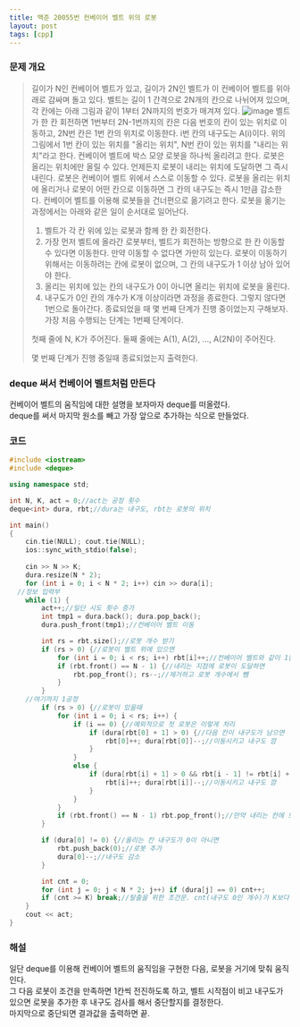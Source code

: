 ```yaml
---
title: 백준 20055번 컨베이어 벨트 위의 로봇
layout: post
tags: [cpp]
---
```

### 문제 개요
> 길이가 N인 컨베이어 벨트가 있고, 길이가 2N인 벨트가 이 컨베이어 벨트를 위아래로 감싸며 돌고 있다. 벨트는 길이 1 간격으로 2N개의 칸으로 나뉘어져 있으며, 
> 각 칸에는 아래 그림과 같이 1부터 2N까지의 번호가 매겨져 있다.
> ![image](https://user-images.githubusercontent.com/43718966/132435376-c7098935-e10a-4f12-9609-c8b0f93593dd.png)
> 벨트가 한 칸 회전하면 1번부터 2N-1번까지의 칸은 다음 번호의 칸이 있는 위치로 이동하고, 2N번 칸은 1번 칸의 위치로 이동한다. i번 칸의 내구도는 A(i)이다. 
> 위의 그림에서 1번 칸이 있는 위치를 "올리는 위치", N번 칸이 있는 위치를 "내리는 위치"라고 한다.
> 컨베이어 벨트에 박스 모양 로봇을 하나씩 올리려고 한다. 로봇은 올리는 위치에만 올릴 수 있다. 언제든지 로봇이 내리는 위치에 도달하면 그 즉시 내린다. 
> 로봇은 컨베이어 벨트 위에서 스스로 이동할 수 있다. 로봇을 올리는 위치에 올리거나 로봇이 어떤 칸으로 이동하면 그 칸의 내구도는 즉시 1만큼 감소한다.
> 컨베이어 벨트를 이용해 로봇들을 건너편으로 옮기려고 한다. 로봇을 옮기는 과정에서는 아래와 같은 일이 순서대로 일어난다.
> 1. 벨트가 각 칸 위에 있는 로봇과 함께 한 칸 회전한다.
> 2. 가장 먼저 벨트에 올라간 로봇부터, 벨트가 회전하는 방향으로 한 칸 이동할 수 있다면 이동한다. 만약 이동할 수 없다면 가만히 있는다.
> 로봇이 이동하기 위해서는 이동하려는 칸에 로봇이 없으며, 그 칸의 내구도가 1 이상 남아 있어야 한다.
> 3. 올리는 위치에 있는 칸의 내구도가 0이 아니면 올리는 위치에 로봇을 올린다.
> 4. 내구도가 0인 칸의 개수가 K개 이상이라면 과정을 종료한다. 그렇지 않다면 1번으로 돌아간다.
> 종료되었을 때 몇 번째 단계가 진행 중이었는지 구해보자. 가장 처음 수행되는 단계는 1번째 단계이다.
>
> 첫째 줄에 N, K가 주어진다. 둘째 줄에는 A(1), A(2), ..., A(2N)이 주어진다.
>
> 몇 번째 단계가 진행 중일때 종료되었는지 출력한다.

### deque 써서 컨베이어 벨트처럼 만든다
컨베이어 벨트의 움직임에 대한 설명을 보자마자 deque를 떠올렸다.  
deque를 써서 마지막 원소를 빼고 가장 앞으로 추가하는 식으로 만들었다.
### 코드
```c++
#include <iostream>
#include <deque>

using namespace std;

int N, K, act = 0;//act는 공정 횟수
deque<int> dura, rbt;//dura는 내구도, rbt는 로봇의 위치

int main()
{
	cin.tie(NULL); cout.tie(NULL);
	ios::sync_with_stdio(false);
	
	cin >> N >> K;
	dura.resize(N * 2);
	for (int i = 0; i < N * 2; i++) cin >> dura[i];
  //정보 입력부
	while (1) {
		act++;//일단 시도 횟수 증가
		int tmp1 = dura.back(); dura.pop_back();
		dura.push_front(tmp1);//컨베이어 벨트 이동

		int rs = rbt.size();//로봇 개수 받기
		if (rs > 0) {//로봇이 벨트 위에 있으면
			for (int i = 0; i < rs; i++) rbt[i]++;//컨베이어 벨트와 같이 1칸씩 이동
			if (rbt.front() == N - 1) {//내리는 지점에 로봇이 도달하면
				rbt.pop_front(); rs--;//제거하고 로봇 개수에서 뺌
			}
		}
    //여기까지 1공정
		if (rs > 0) {//로봇이 있을때
			for (int i = 0; i < rs; i++) {
				if (i == 0) {//예외적으로 첫 로봇은 이렇게 처리
					if (dura[rbt[0] + 1] > 0) {//다음 칸이 내구도가 남으면
						rbt[0]++; dura[rbt[0]]--;//이동시키고 내구도 깜
					}
				}
				else {
					if (dura[rbt[i] + 1] > 0 && rbt[i - 1] != rbt[i] + 1) {//다음 칸이 내구도 남고 로봇이 없으면
						rbt[i]++; dura[rbt[i]]--;//이동시키고 내구도 깜
					}
				}
			}
			if (rbt.front() == N - 1) rbt.pop_front();//만약 내리는 칸에 도달했으면 제거
		}

		if (dura[0] != 0) {//올리는 칸 내구도가 0이 아니면
			rbt.push_back(0);//로봇 추가
			dura[0]--;//내구도 감소
		}

		int cnt = 0;
		for (int j = 0; j < N * 2; j++) if (dura[j] == 0) cnt++;
		if (cnt >= K) break;//탈출을 위한 조건문. cnt(내구도 0인 개수)가 K보다 크면 탈출
	}
	cout << act;
}
```
### 해설
일단 deque를 이용해 컨베이어 벨트의 움직임을 구현한 다음, 로봇을 거기에 맞춰 움직인다.  
그 다음 로봇이 조건을 만족하면 1칸씩 전진하도록 하고, 벨트 시작점이 비고 내구도가 있으면 로봇을 추가한 후 내구도 검사를 해서 중단할지를 결정한다.  
마지막으로 중단되면 결과값을 출력하면 끝.
